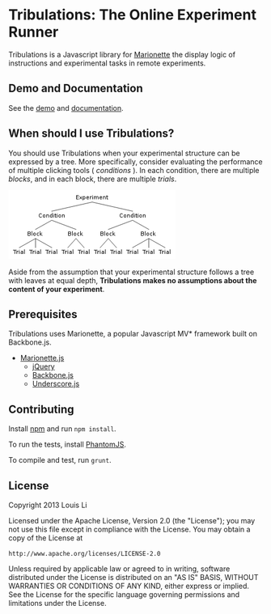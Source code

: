Tribulations: The Online Experiment Runner
============

Tribulations is a Javascript library for [Marionette](http://marionettejs.com/) the display logic of instructions and experimental tasks in remote experiments.

Demo and Documentation
-----------
See the [demo](TODO) and [documentation](TODO).

When should I use Tribulations?
------------
You should use Tribulations when your experimental structure can be expressed by a tree. More specifically, consider evaluating the performance of multiple clicking tools ( *conditions* ). In each condition, there are multiple *blocks*, and in each block, there are multiple *trials*.

![Example of a tree showing experimental structure](docs/experiment_structure.png)

Aside from the assumption that your experimental structure follows a tree with leaves at equal depth, **Tribulations makes no assumptions about the content of your experiment**. 

Prerequisites
-------------

Tribulations uses Marionette, a popular Javascript MV\* framework built on Backbone.js. 

* [Marionette.js](http://marionettejs.com)
  * [jQuery](http://jquery.com)
  * [Backbone.js](http://backbonejs.org/)
  * [Underscore.js](http://underscorejs.org/)


Contributing
-------------
Install [npm](https://npmjs.org/) and run `npm install`. 

To run the tests, install [PhantomJS](http://phantomjs.org/).

To compile and test, run `grunt`.

License
-------------
Copyright 2013 Louis Li

Licensed under the Apache License, Version 2.0 (the "License"); you may not use this file except in compliance with the License. You may obtain a copy of the License at

```
http://www.apache.org/licenses/LICENSE-2.0
```

Unless required by applicable law or agreed to in writing, software distributed under the License is distributed on an "AS IS" BASIS, WITHOUT WARRANTIES OR CONDITIONS OF ANY KIND, either express or implied. See the License for the specific language governing permissions and limitations under the License.
